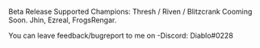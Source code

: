 Beta Release
Supported Champions: Thresh / Riven / Blitzcrank
Cooming Soon. Jhin, Ezreal, FrogsRengar.   

You can leave feedback/bugreport to me on -Discord: Diablo#0228
